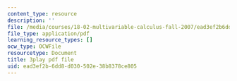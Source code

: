 ```yaml
---
content_type: resource
description: ''
file: /media/courses/18-02-multivariable-calculus-fall-2007/ead3ef2b6dd8d030502e38b8378ce805_PnPIqh7Frlw.pdf
file_type: application/pdf
learning_resource_types: []
ocw_type: OCWFile
resourcetype: Document
title: 3play pdf file
uid: ead3ef2b-6dd8-d030-502e-38b8378ce805
---
```

